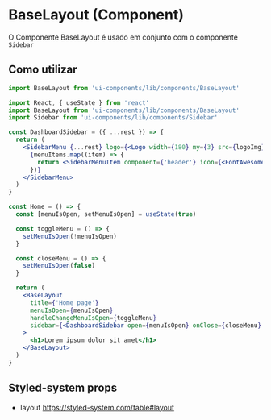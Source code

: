 # BaseLayout (Component)

O Componente BaseLayout é usado em conjunto com o componente `Sidebar`

## Como utilizar

```js
import BaseLayout from 'ui-components/lib/components/BaseLayout'
```

```jsx
import React, { useState } from 'react'
import BaseLayout from 'ui-components/lib/components/BaseLayout'
import Sidebar from 'ui-components/lib/components/Sidebar'

const DashboardSidebar = ({ ...rest }) => {
  return (
    <SidebarMenu {...rest} logo={<Logo width={180} my={3} src={logoImg} />}>
      {menuItems.map((item) => {
        return <SidebarMenuItem component={'header'} icon={<FontAwesomeIcon icon={item.icon} />} children={item.text} />
      })}
    </SidebarMenu>
  )
}

const Home = () => {
  const [menuIsOpen, setMenuIsOpen] = useState(true)

  const toggleMenu = () => {
    setMenuIsOpen(!menuIsOpen)
  }

  const closeMenu = () => {
    setMenuIsOpen(false)
  }

  return (
    <BaseLayout
      title={'Home page'}
      menuIsOpen={menuIsOpen}
      handleChangeMenuIsOpen={toggleMenu}
      sidebar={<DashboardSidebar open={menuIsOpen} onClose={closeMenu} width={248} />}
    >
      <h1>Lorem ipsum dolor sit amet</h1>
    </BaseLayout>
  )
}
```

## Styled-system props

- layout https://styled-system.com/table#layout

